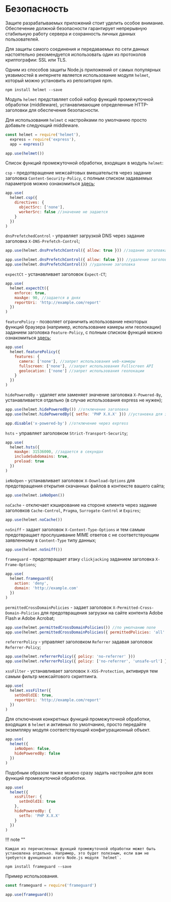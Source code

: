 # Безопасность

Защите разрабатываемых приложений стоит уделить особое внимание. Обеспечение должной безопасности гарантирует непрерывную стабильную работу сервера и сохранность личных данных пользователей.

Для защиты самого соединения и передаваемых по сети данных настоятельно рекомендуется использовать один из протоколов криптографии: SSL или TLS.

Одним из способов защиты Node.js приложений от самых популярных уязвимостей в интернете является использование модуля `helmet`, который можно установить из репозитория npm.

```
npm install helmet --save
```

Модуль `helmet` представляет собой набор функций промежуточной обработки (middleware), устанавливающие определенные HTTP-заголовки для обеспечения безопасности.

Для использования `helmet` с настройками по умолчанию просто добавьте следующий middleware.

```js
const helmet = require('helmet'),
  express = require('express'),
  app = express()

app.use(helmet())
```

Список функций промежуточной обработки, входящих в модуль `helmet`:

`csp` - предотвращение межсайтовых вмешательств через задание заголовка `Content-Security-Policy`, с полным списком задаваемых параметров можно ознакомиться [здесь](https://helmetjs.github.io/docs/csp/);

```js
app.use(
  helmet.csp({
    directives: {
      objectSrc: ['none'],
      workerSrc: false //значение не задается
    }
  })
)
```

`dnsPrefetchedControl` - управляет загрузкой DNS через задание заголовка `X-DNS-Prefetch-Control`;

```js
app.use(helmet.dnsPrefetchControl({ allow: true })) //задание заголовка

app.use(helmet.dnsPrefetchControl({ allow: false })) //удаление заголовка
app.use(helmet.dnsPrefetchControl()) //удаление заголовка
```

`expectCt` - устанавливает заголовок `Expect-CT`;

```js
app.use(
  helmet.expectCt({
    enforce: true,
    maxAge: 90, //задается в днях
    reportUri: 'http://example.com/report'
  })
)
```

`featurePolicy` - позволяет ограничить использование некоторых функций браузера (например, использование камеры или геолокации) заданием заголовка `Feature-Policy`, с полным списком функций можно ознакомиться [здесь](https://helmetjs.github.io/docs/feature-policy/);

```js
app.use(
  helmet.featurePolicy({
    features: {
      camera: ['none'], //запрет использования web-камеры
      fullscreen: ['none'], //запрет использования Fullscreen API
      geolocation: ['none'] //запрет использования геолокации
    }
  })
)
```

`hidePoweredBy` - удаляет или заменяет значение заголовка `X-Powered-By`, устанавливается отдельно (в случае использования express не нужен);

```js
app.use(helmet.hidePoweredBy()) //отключение заголовка
app.use(helmet.hidePoweredBy({ setTo: 'PHP X.X.X' })) //установка для заголовка определенного значения

app.disable('x-powered-by') //отключение через express
```

`hsts` - управляет заголовком `Strict-Transport-Security`;

```js
app.use(
  helmet.hsts({
    maxAge: 31536000, //задается в секундах
    includeSubdomains: true,
    preload: true
  })
)
```

`ieNoOpen` - устанавливает заголовок `X-Download-Options` для предотвращения открытия скачанных файлов в контексте вашего сайта;

```js
app.use(helmet.ieNoOpen())
```

`noCache` - отключает кэширование на стороне клиента через задание заголовков `Cache-Control`, `Pragma`, `Surrogate-Control` и `Expires`;

```js
app.use(helmet.noCache())
```

`noSniff` - задает заголовок `X-Content-Type-Options` и тем самым предотвращает прослушивание MIME ответов с не соответствующим заявленному в `Content-Type` типу данных;

```js
app.use(helmet.noSniff())
```

`frameguard` - предотвращает атаку `clickjacking` заданием заголовка `X-Frame-Options`;

```js
app.use(
  helmet.frameguard({
    action: 'deny',
    domain: 'http://example.com'
  })
)
```

`permittedCrossDomainPolicies` - задает заголовок `X-Permitted-Cross-Domain-Policies` для предотвращения загрузки на сайте контента Adobe Flash и Adobe Acrobat;

```js
app.use(helmet.permittedCrossDomainPolicies()) //по умолчанию none
app.use(helmet.permittedCrossDomainPolicies({ permittedPolicies: 'all' }))
```

`referrerPolicy` - управляет заголовком `Referrer` задавая заголовок `Referrer-Policy`;

```js
app.use(helmet.referrerPolicy({ policy: 'no-referrer' }))
app.use(helmet.referrerPolicy({ policy: ['no-referrer', 'unsafe-url'] }))
```

`xssFilter` - устанавливает заголовок `X-XSS-Protection`, активируя тем самым фильтр межсайтового скриптинга.

```js
app.use(
  helmet.xssFilter({
    setOnOldIE: true,
    reportUri: 'http://example.com/report'
  })
)
```

Для отключения конкретных функций промежуточной обработки, входящих в `helmet` и активных по умолчанию, просто передайте экземпляру модуля соответствующий конфигурационный объект.

```js
app.use(
  helmet({
    ieNoOpen: false,
    hidePoweredBy: false
  })
)
```

Подобным образом также можно сразу задать настройки для всех функций промежуточной обработки.

```js
app.use(
  helmet({
    xssFilter: {
      setOnOldIE: true
    },
    hidePoweredBy: {
      setTo: 'PHP X.X.X'
    }
  })
)
```

!!! note ""

    Каждая из перечисленных функций промежуточной обработки может быть установлена отдельно. Например, это будет полезным, если вам не требуется функционал всего Node.js модуля `helmet`.

```
npm install frameguard --save
```

Пример использования.

```js
const frameguard = require('frameguard')

app.use(frameguard())
```

